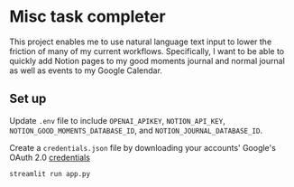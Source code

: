 # Misc task completer

This project enables me to use natural language text input to lower the friction of many of my current workflows. Specifically, I want to be able to quickly add Notion pages to my good moments journal and normal journal as well as events to my Google Calendar.

## Set up
Update `.env` file to include `OPENAI_APIKEY`, `NOTION_API_KEY`, `NOTION_GOOD_MOMENTS_DATABASE_ID`, and `NOTION_JOURNAL_DATABASE_ID`.

Create a `credentials.json` file by downloading your accounts' Google's OAuth 2.0 [credentials](https://developers.google.com/calendar/api/quickstart/python#authorize_credentials_for_a_desktop_application)

`streamlit run app.py`